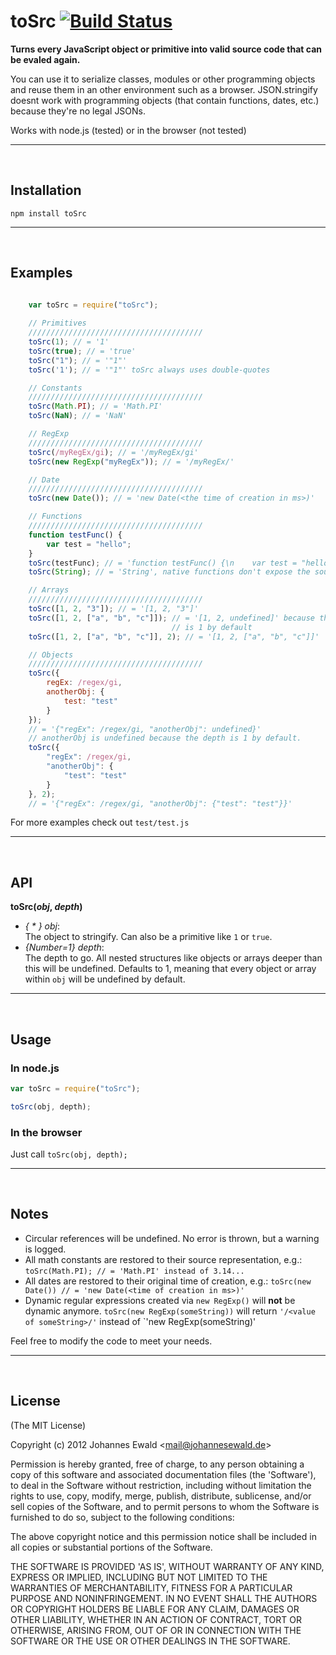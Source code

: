 **toSrc** [![Build Status](https://secure.travis-ci.org/jhnns/toSrc.png?branch=master)](http://travis-ci.org/jhnns/toSrc)
========

**Turns every JavaScript object or primitive into valid source
code that can be evaled again.**

You can use it to serialize classes, modules or other programming objects
and reuse them in an other environment such as a browser. JSON.stringify doesnt work with programming objects (that contain functions, dates, etc.) because they're no legal JSONs.

Works with node.js (tested) or in the browser (not tested)

-----------------------------------------------------------------
<br />

Installation
------------
`npm install toSrc`

-----------------------------------------------------------------
<br />

Examples
-----

```javascript

    var toSrc = require("toSrc");
    
    // Primitives
    ///////////////////////////////////////
    toSrc(1); // = '1'
    toSrc(true); // = 'true'
    toSrc("1"); // = '"1"'
    toSrc('1'); // = '"1"' toSrc always uses double-quotes    

    // Constants
    ///////////////////////////////////////
    toSrc(Math.PI); // = 'Math.PI'
    toSrc(NaN); // = 'NaN'

    // RegExp
    ///////////////////////////////////////
    toSrc(/myRegEx/gi); // = '/myRegEx/gi'
    toSrc(new RegExp("myRegEx")); // = '/myRegEx/'

    // Date
    ///////////////////////////////////////
    toSrc(new Date()); // = 'new Date(<the time of creation in ms>)'

    // Functions
    ///////////////////////////////////////
    function testFunc() {
        var test = "hello";
    }
    toSrc(testFunc); // = 'function testFunc() {\n    var test = "hello";\n}'
    toSrc(String); // = 'String', native functions don't expose the source code

    // Arrays
    ///////////////////////////////////////
    toSrc([1, 2, "3"]); // = '[1, 2, "3"]'
    toSrc([1, 2, ["a", "b", "c"]]); // = '[1, 2, undefined]' because the depth
                                    // is 1 by default
    toSrc([1, 2, ["a", "b", "c"]], 2); // = '[1, 2, ["a", "b", "c"]]'

    // Objects
    ///////////////////////////////////////
    toSrc({
        regEx: /regex/gi,
        anotherObj: {
            test: "test"
        }
    });
    // = '{"regEx": /regex/gi, "anotherObj": undefined}'
    // anotherObj is undefined because the depth is 1 by default.
    toSrc({
        "regEx": /regex/gi,
        "anotherObj": {
            "test": "test"
        }
    }, 2);
    // = '{"regEx": /regex/gi, "anotherObj": {"test": "test"}}'

```

For more examples check out `test/test.js`

-----------------------------------------------------------------
<br />

API
-----
**toSrc(***obj*, *depth***)**

- *{ * } obj*:<br />
The object to stringify. Can also be a primitive like `1` or `true`.
- *{Number=1} depth*:<br />
The depth to go. All nested structures like objects or arrays deeper than this will be undefined. Defaults to 1, meaning that every object or array within `obj` will be undefined by default.

-----------------------------------------------------------------
<br />

Usage
-----

### In node.js

```javascript
var toSrc = require("toSrc");

toSrc(obj, depth);
```

### In the browser

Just call `toSrc(obj, depth);`

-----------------------------------------------------------------
<br />

Notes
-----
* Circular references will be undefined. No error is thrown, but a warning is logged.
* All math constants are restored to their source representation, e.g.: `toSrc(Math.PI); // = 'Math.PI' instead of 3.14...`
* All dates are restored to their original time of creation, e.g.: `toSrc(new Date()) // = 'new Date(<time of creation in ms>)'`
* Dynamic regular expressions created via `new RegExp()` will **not** be dynamic anymore. `toSrc(new RegExp(someString))` will return `'/<value of someString>/'` instead of `'new RegExp(someString)'

Feel free to modify the code to meet your needs.


-----------------------------------------------------------------
<br />

## License

(The MIT License)

Copyright (c) 2012 Johannes Ewald &lt;mail@johannesewald.de&gt;

Permission is hereby granted, free of charge, to any person obtaining
a copy of this software and associated documentation files (the
'Software'), to deal in the Software without restriction, including
without limitation the rights to use, copy, modify, merge, publish,
distribute, sublicense, and/or sell copies of the Software, and to
permit persons to whom the Software is furnished to do so, subject to
the following conditions:

The above copyright notice and this permission notice shall be
included in all copies or substantial portions of the Software.

THE SOFTWARE IS PROVIDED 'AS IS', WITHOUT WARRANTY OF ANY KIND,
EXPRESS OR IMPLIED, INCLUDING BUT NOT LIMITED TO THE WARRANTIES OF
MERCHANTABILITY, FITNESS FOR A PARTICULAR PURPOSE AND NONINFRINGEMENT.
IN NO EVENT SHALL THE AUTHORS OR COPYRIGHT HOLDERS BE LIABLE FOR ANY
CLAIM, DAMAGES OR OTHER LIABILITY, WHETHER IN AN ACTION OF CONTRACT,
TORT OR OTHERWISE, ARISING FROM, OUT OF OR IN CONNECTION WITH THE
SOFTWARE OR THE USE OR OTHER DEALINGS IN THE SOFTWARE.